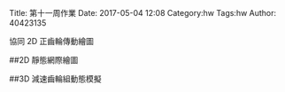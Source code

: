 Title: 第十一周作業
Date: 2017-05-04 12:08
Category:hw
Tags:hw
Author: 40423135



協同 2D 正齒輪傳動繪圖
<!-- PELICAN_END_SUMMARY -->
##2D 靜態網際繪圖
<!-- 導入 Brython 標準程式庫 -->

<script src="../data/Brython-3.3.1/brython.js"></script>

<script src="../data/Brython-3.3.1/brython_stdlib.js"></script>

<!-- 啟動 Brython -->

<script>
window.onload=function(){
// 設定 data/py 為共用程式路徑
brython({debug:1, pythonpath:['./../data/py']});
}
</script>

<!-- 以下實際利用  Brython 繪圖-->

<canvas id="onegear" width="600" height="600"></canvas>

<div id="onegear_div" width="800" height="20"></div>

<script type="text/python3">
from browser import document as doc
import math
# deg 為角度轉為徑度的轉換因子
deg = math.pi/180.
# 定義 Spur 類別
class Spur(object):
    def __init__(self, ctx):
        self.ctx = ctx

    def create_line(self, x1, y1, x2, y2, width=3, fill="red"):
        self.ctx.beginPath()
        self.ctx.lineWidth = width
        self.ctx.moveTo(x1, y1)
        self.ctx.lineTo(x2, y2)
        self.ctx.strokeStyle = fill
        self.ctx.stroke()
    #
    # 定義一個繪正齒輪的繪圖函式
    # midx 為齒輪圓心 x 座標
    # midy 為齒輪圓心 y 座標
    # rp 為節圓半徑, n 為齒數
    # pa 為壓力角 (deg)
    # rot 為旋轉角 (deg)
    # 已經針對 n 大於等於 52 齒時的繪圖錯誤修正, 因為 base circle 與齒根圓大小必須進行判斷
    def Gear(self, midx, midy, rp, n=17, pa=20, color="black"):
        # 齒輪漸開線分成 15 線段繪製
        imax = 15
        # 在輸入的畫布上繪製直線, 由圓心到節圓 y 軸頂點畫一直線
        self.create_line(midx, midy, midx, midy-rp)
        # 畫出 rp 圓, 畫圓函式尚未定義
        #create_oval(midx-rp, midy-rp, midx+rp, midy+rp, width=2)
        # a 為模數 (代表公制中齒的大小), 模數為節圓直徑(稱為節徑)除以齒數
        # 模數也就是齒冠大小
        a=2*rp/n
        # d 為齒根大小, 為模數的 1.157 或 1.25倍, 這裡採 1.25 倍
        d=2.5*rp/n
        # ra 為齒輪的外圍半徑
        ra=rp+a
        # 畫出 ra 圓, 畫圓函式尚未定義
        #create_oval(midx-ra, midy-ra, midx+ra, midy+ra, width=1)
        # rb 則為齒輪的基圓半徑
        # 基圓為漸開線長齒之基準圓
        rb=rp*math.cos(pa*deg)
        # 畫出 rb 圓 (基圓), 畫圓函式尚未定義
        #create_oval(midx-rb, midy-rb, midx+rb, midy+rb, width=1)
        # rd 為齒根圓半徑
        rd=rp-d
        # 當 rd 大於 rb 時, 漸開線並非畫至 rb, 而是 rd
        # 畫出 rd 圓 (齒根圓), 畫圓函式尚未定義
        #create_oval(midx-rd, midy-rd, midx+rd, midy+rd, width=1)
        # dr 則為基圓到齒頂圓半徑分成 imax 段後的每段半徑增量大小
        # 將圓弧分成 imax 段來繪製漸開線
        # 當 rd 大於 rb 時, 漸開線並非畫至 rb, 而是 rd
        if rd>rb:
            dr = (ra-rd)/imax
        else:
            dr=(ra-rb)/imax
        # tan(pa*deg)-pa*deg 為漸開線函數
        sigma=math.pi/(2*n)+math.tan(pa*deg)-pa*deg
        for j in range(n):
            ang=-2.*j*math.pi/n+sigma
            ang2=2.*j*math.pi/n+sigma
            lxd=midx+rd*math.sin(ang2-2.*math.pi/n)
            lyd=midy-rd*math.cos(ang2-2.*math.pi/n)
            for i in range(imax+1):
                # 當 rd 大於 rb 時, 漸開線並非畫至 rb, 而是 rd
                if rd>rb:
                    r=rd+i*dr
                else:
                    r=rb+i*dr
                theta=math.sqrt((r*r)/(rb*rb)-1.)
                alpha=theta-math.atan(theta)
                xpt=r*math.sin(alpha-ang)
                ypt=r*math.cos(alpha-ang)
                xd=rd*math.sin(-ang)
                yd=rd*math.cos(-ang)
                # i=0 時, 繪線起點由齒根圓上的點, 作為起點
                if(i==0):
                    last_x = midx+xd
                    last_y = midy-yd
                # 由左側齒根圓作為起點, 除第一點 (xd,yd) 齒根圓上的起點外, 其餘的 (xpt,ypt)則為漸開線上的分段點
                self.create_line((midx+xpt),(midy-ypt),(last_x),(last_y),fill=color)
                # 最後一點, 則為齒頂圓
                if(i==imax):
                    lfx=midx+xpt
                    lfy=midy-ypt
                last_x = midx+xpt
                last_y = midy-ypt
            # the line from last end of dedendum point to the recent
            # end of dedendum point
            # lxd 為齒根圓上的左側 x 座標, lyd 則為 y 座標
            # 下列為齒根圓上用來近似圓弧的直線
            self.create_line((lxd),(lyd),(midx+xd),(midy-yd),fill=color)
            for i in range(imax+1):
                # 當 rd 大於 rb 時, 漸開線並非畫至 rb, 而是 rd
                if rd>rb:
                    r=rd+i*dr
                
                else:
                    r=rb+i*dr
                theta=math.sqrt((r*r)/(rb*rb)-1.)
                alpha=theta-math.atan(theta)
                xpt=r*math.sin(ang2-alpha)
                ypt=r*math.cos(ang2-alpha)
                xd=rd*math.sin(ang2)
                yd=rd*math.cos(ang2)
                # i=0 時, 繪線起點由齒根圓上的點, 作為起點
                if(i==0):
                    last_x = midx+xd
                    last_y = midy-yd
                # 由右側齒根圓作為起點, 除第一點 (xd,yd) 齒根圓上的起點外, 其餘的 (xpt,ypt)則為漸開線上的分段點
                self.create_line((midx+xpt),(midy-ypt),(last_x),(last_y),fill=color)
                # 最後一點, 則為齒頂圓
                if(i==imax):
                    rfx=midx+xpt
                    rfy=midy-ypt
                last_x = midx+xpt
                last_y = midy-ypt
            # lfx 為齒頂圓上的左側 x 座標, lfy 則為 y 座標
            # 下列為齒頂圓上用來近似圓弧的直線
            self.create_line(lfx,lfy,rfx,rfy,fill=color)

canvas = doc['onegear']
ctx = canvas.getContext("2d")
x = (canvas.width)/2
y = (canvas.height)/2
r = 0.8*(canvas.height/4)
# 齒數
n = 17
# 壓力角
pa = 20
Spur(ctx).Gear(x, y, r, n, pa, "blue")
</script>


##3D 減速齒輪組動態模擬
<!-- 以下處理 Cango Spur Gear -->

<!-- Cango 程式庫 -->
<script type="text/javascript" src="./../data/cango
/Cango-9v05-min.js"></script>
<script type="text/javascript" src="./../data/cango
/CangoAxes-2v09.js"></script>
<script type="text/javascript" src="./../data/cango
/CangoAnimation-5v00.js"></script>
<script type="text/javascript" src="./../data/cango
/gearUtils-05.js"></script>

<canvas id='cango_gear' width='800' height='750'></canvas>
 
<script type="text/python">
# 將 導入的 document 設為 doc 主要原因在於與舊程式碼相容
from browser import document as doc
# 由於 Python3 與 Javascript 程式碼已經不再混用, 因此來自 Javascript 的變數, 必須居中透過 window 物件轉換
from browser import window
import math
 
# 主要用來取得畫布大小
canvas = doc["cango_gear"]
# 此程式採用 Cango Javascript 程式庫繪圖, 因此無需 ctx
ctx = canvas.getContext("2d")
cango = window.Cango.new
# 針對變數的轉換, shapeDefs 在 Cango 中資料型別為變數, 可以透過 window 轉換
shapedefs = window.shapeDefs
# 目前 Cango 結合 Animation 在 Brython 尚無法運作, 此刻只能繪製靜態圖形
# in CangoAnimation.js
#interpolate1 = window.interpolate
# Cobi 與 createGearTooth 都是 Cango Javascript 程式庫中的物件
#cobj = window.Cobj.new
shape = window.Shape.new
path = window.Path.new
creategeartooth = window.createGearTooth.new
tweener = window.Tweener.new
# 經由 Cango 轉換成 Brython 的 cango, 指定將圖畫在 id="cango_gear" 的 canvas 上
cgo = cango("cango_gear")

######################################
# 畫正齒輪輪廓
#####################################
# n 為齒數
n = 11
# pa 為壓力角
pa = 25
# m 為模數, 根據畫布的寬度, 計算適合的模數大小
# Module = mm of pitch diameter per tooth
m = 0.4*canvas.width/n
# pr 為節圓半徑
pr = n*m/2 # gear Pitch radius
# generate gear
data = creategeartooth(m, n, pa)
# Brython 程式中的 print 會將資料印在 Browser 的 console 區
#print(data)
gearTooth = shape(data, {
  "fillColor":"#ddd0dd",
  "border": True,
  "strokeColor": "#606060" })
gearTooth.rotate(180/n) # rotate gear 1/2 tooth to mesh
# 單齒的齒形資料經過旋轉後, 將資料複製到 gear 物件中
gear = gearTooth.dup()
# gear 為單一齒的輪廓資料
#cgo.render(gearTooth)
 
# 利用單齒輪廓旋轉, 產生整個正齒輪外形
for i in range(1, n):
    # 將 gearTooth 中的資料複製到 newTooth
    newTooth = gearTooth.dup()
 # 配合迴圈, newTooth 的齒形資料進行旋轉, 然後利用 appendPath 方法, 將資料併入 gear
    newTooth.rotate(360*i/n)
    # appendPath 為 Cango 程式庫中的方法, 第二個變數為 True, 表示要刪除最前頭的 Move to SVG Path 標註符號
    gear.appendPath(newTooth, True) # trim move command = True
 
# 建立軸孔
# add axle hole, hr 為 hole radius
hr = 0.6*pr # diameter of gear shaft
shaft = path(shapedefs.circle(hr))
shaft.revWinding()
gear.appendPath(shaft) # retain the 'moveTo' command for shaft sub path

# setup the animation
# backlash (mm)
bklsh = 0.04*m
# centre shift to make backlash
dC = bklsh/(3*math.tan(math.pi*pa/180))
# np 為小齒輪齒數
np = 13
# gear ratio
gr = n/np              
gearConfig = {'cx':-pr, 'cy':0, 'degs':[0, 360]}
# gr*0.666 rpm
#pinionConfig = {'cx':pr+dC, 'cy':0, 'degs':[0, -gr*360]}
# 0.666 rpm
twnr = tweener(0, 90000, "loop")

cx = canvas.width/2
cy = canvas.height/2
#gear.translate(cx, cy)
# render 繪出靜態正齒輪輪廓
#cgo.render(gear)
#cgo.render(gear2)
# 利用 gear 資料複製一份, 命名為 gear
gear1 = gear.dup()
gear2 = gear1.dup()
from time import time
from browser.timer import request_animation_frame as raf
from browser.timer import set_interval

deg = math.pi/180

def draw():
    cgo.clearCanvas()
    gear.rotate(2*deg)
    # 在特定位置, 以特定 scale, 特定 degs 執行 render
    cgo.render(gear, {'x':cx-pr/2, 'y':cy, 'scl':0.5, 'degs':0})
    gear1.rotate(-2*deg)
    cgo.render(gear1, {'x':cx+pr*2*0.5-pr/2, 'y':cy, 'scl':0.5, 'degs':0})
    gear2.rotate(2*deg)
    cgo.render(gear2, {'x':cx+pr*2*0.5*2-pr/2, 'y':cy, 'scl':0.5, 'degs':0})

set_interval(draw, 2)
</script>








